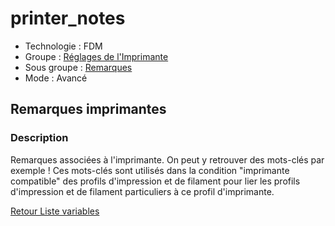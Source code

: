 # printer_notes

* Technologie : FDM
* Groupe : [Réglages de l'Imprimante](../printer_settings/printer_settings.md)
* Sous groupe : [Remarques](../printer_settings/printer_settings.md#remarques)
* Mode : Avancé

## Remarques imprimantes

### Description

Remarques associées à l'imprimante. 
On peut y retrouver des mots-clés par exemple ! Ces mots-clés sont utilisés dans la condition "imprimante compatible" des profils d'impression et de filament pour lier les profils d'impression et de filament particuliers à ce profil d'imprimante.

[Retour Liste variables](variable_list.md)